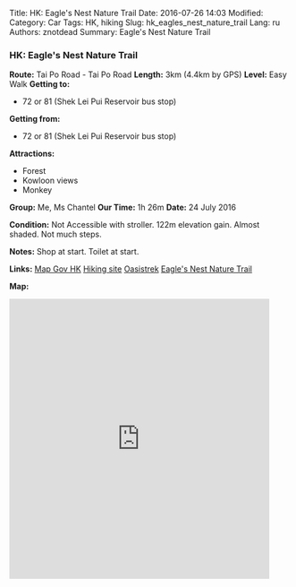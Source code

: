 Title: HK: Eagle's Nest Nature Trail
Date: 2016-07-26 14:03
Modified: 
Category: Car
Tags: HK,  hiking
Slug: hk_eagles_nest_nature_trail
Lang: ru
Authors: znotdead
Summary: Eagle's Nest Nature Trail

### HK: Eagle's Nest Nature Trail
**Route:** Tai Po Road - Tai Po Road
**Length:** 3km (4.4km by GPS)
**Level:** Easy Walk
**Getting to:**
 - 72 or 81 (Shek Lei Pui Reservoir bus stop)

**Getting from:**
 - 72 or 81 (Shek Lei Pui Reservoir bus stop)

**Attractions:**
 - Forest
 - Kowloon views
 - Monkey

**Group:** Me, Ms Chantel
**Our Time:** 1h 26m
**Date:** 24 July 2016

**Condition:**
Not Accessible with stroller. 122m elevation gain. Almost shaded. Not much steps.

**Notes:**
Shop at start. Toilet at start.

**Links:**
[Map Gov HK](http://www2.map.gov.hk/gih3/view/index.jsp)
[Hiking site](http://hiking.gov.hk/eng)
[Oasistrek](http://www.oasistrek.com)
[Eagle's Nest Nature Trail](http://hiking.gov.hk/eng/trail_list/nature_Trail/Eagles_Nest_Nature_Trail/introduction.htm)

**Map:**
<iframe src='https://connect.garmin.com/modern/activity/embed/1269590371' title='Eagle&#39;s Nest Nature Trail' width='465' height='500' frameborder='0'></iframe>